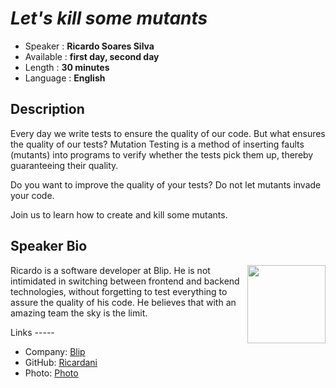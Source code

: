 _Let's kill some mutants_
=================================================

* Speaker   : **Ricardo Soares Silva**
* Available : **first day, second day**
* Length    : **30 minutes**
* Language  : **English**

Description
-----------

Every day we write tests to ensure the quality of our code. But what ensures the quality of our tests?
Mutation Testing is a method of inserting faults (mutants) into programs to verify whether the tests pick them up, thereby guaranteeing their quality.

Do you want to improve the quality of your tests?
Do not let mutants invade your code.

Join us to learn how to create and kill some mutants.

Speaker Bio
-----------
<div>
<img align="right" width="125" height="125" src="https://raw.githubusercontent.com/PixelsCamp/talks/master/img/ricardo_soares.jpg">

Ricardo is a software developer at Blip. He is not intimidated in switching between frontend and backend technologies, without forgetting to test everything to assure the quality of his code. He believes that with an amazing team the sky is the limit.
</div>
Links
-----

* Company: [Blip](https://blip.pt/)
* GitHub: [Ricardani](https://github.com/ricardani)
* Photo: [Photo](https://raw.githubusercontent.com/PixelsCamp/talks/master/img/ricardo_soares.jpg)
